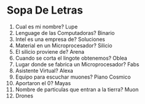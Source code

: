 # Sopa De Letras

1. Cual es mi nombre? Lupe
2. Lenguage de las Computadoras? Binario
3. Intel es una empresa de? Soluciones
4. Material en un Microprocesador? Silicio
5. El silicio proviene de? Arena
6. Cuando se corta el lingote obtenemos? Oblea
7. Lugar donde se fabrica un Microprocesador? Fabs
8. Asistente Virtual? Alexa
9. Equipo para escuchar muones? Piano Cosmico
10. Aportaron el 0? Mayas
11. Nombre de particulas que entran a la tierra? Muon
12. Drones